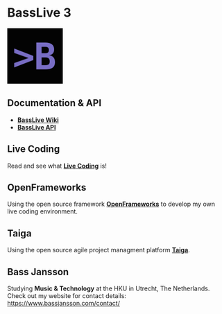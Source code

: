 # BassLive 3

![alt tag](resources/images/icon.png)

## Documentation & API

- **[BassLive Wiki](https://www.bassjansson.com/basslive/wiki/)**
- **[BassLive API](https://www.bassjansson.com/basslive/api/)**

## Live Coding

Read and see what **[Live Coding](https://toplap.org/)** is!

## OpenFrameworks

Using the open source framework **[OpenFrameworks](http://openframeworks.cc/)** to develop my own live coding environment.

## Taiga

Using the open source agile project managment platform **[Taiga](https://taiga.io/)**.

## Bass Jansson

Studying **Music & Technology** at the HKU in Utrecht, The Netherlands.  
Check out my website for contact details: https://www.bassjansson.com/contact/
